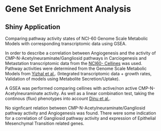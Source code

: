 # Gene Set Enrichment Analysis
## Shiny Application

Comparing pathway activity states of NCI-60 Genome Scale Metabolic Models with corresponding transcriptomic data using GSEA.

In order to describe a correlation between Angiogenesis and the activity of CMP-N-Acetylneuraminate/Gangliosid pathways in Carciogenesis and Metastation transcriptomic data from the [NCI60- Cellines](https://discover.nci.nih.gov/cellminer/home.do) was used. Pathway activities were determined from the Genome Scale Metabolic Models from [Yizhal et al.](https://www.ncbi.nlm.nih.gov/pmc/articles/PMC4238051/). (Integrated transcriptomic data + growth rates, Validation of models using Metabolite Secretion/Uptake).

A GSEA was performed comparing cellines with active/non active CMP-N-Acetylneuraminate activity. As well as a linear combination test, taking the continous (flux) phenotypes into account [Dinu et al.](https://bmcbioinformatics.biomedcentral.com/articles/10.1186/1471-2105-14-212).

No signficant relation between CMP-N-Acetylneuraminate/Gangliosid pathway activity and Angiogenesis was found. There were some indication for a correlation of Gangliosid pathway activity and expression of Epithelial Mesenchymal Transition related genes.
